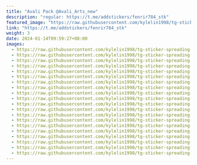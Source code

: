 ```yaml
---
title: "Avali Pack @Avali_Arts_new"
description: "regular: https://t.me/addstickers/fenrir784_stk"
featured_image: "https://raw.githubusercontent.com/kylelin1998/tg-sticker-spreading-worldwide-images/main/img/5ed88b2f-1d1f-45bf-9c19-7173bfc42719.jpg"
link: "https://t.me/addstickers/fenrir784_stk"
weight: 3
date: 2024-01-14T09:59:27+08:00
images:
  - https://raw.githubusercontent.com/kylelin1998/tg-sticker-spreading-worldwide-images/main/img/5ed88b2f-1d1f-45bf-9c19-7173bfc42719.jpg
  - https://raw.githubusercontent.com/kylelin1998/tg-sticker-spreading-worldwide-images/main/img/7dc36a10-0d8b-4c2c-bb57-6284f855b1e2.jpg
  - https://raw.githubusercontent.com/kylelin1998/tg-sticker-spreading-worldwide-images/main/img/cec7eb5e-f277-4bf3-9473-38696e96ab52.jpg
  - https://raw.githubusercontent.com/kylelin1998/tg-sticker-spreading-worldwide-images/main/img/f5c25c55-53c6-48df-aa6f-5f534b8554cd.jpg
  - https://raw.githubusercontent.com/kylelin1998/tg-sticker-spreading-worldwide-images/main/img/6ee1f791-ca3c-41a1-8df9-f70168ceec45.jpg
  - https://raw.githubusercontent.com/kylelin1998/tg-sticker-spreading-worldwide-images/main/img/8fdecff5-cfbd-4f57-9d43-be1d49822b71.jpg
  - https://raw.githubusercontent.com/kylelin1998/tg-sticker-spreading-worldwide-images/main/img/8c90635c-fdce-46b4-8602-d8814bc95716.jpg
  - https://raw.githubusercontent.com/kylelin1998/tg-sticker-spreading-worldwide-images/main/img/cda16709-af13-430d-8645-92b6a6bc8aee.jpg
  - https://raw.githubusercontent.com/kylelin1998/tg-sticker-spreading-worldwide-images/main/img/ccbccb3c-6dda-41e6-87a8-17b48712d93f.jpg
  - https://raw.githubusercontent.com/kylelin1998/tg-sticker-spreading-worldwide-images/main/img/3098f33f-7e04-4d5e-aa5c-5492bda3ddd4.jpg
  - https://raw.githubusercontent.com/kylelin1998/tg-sticker-spreading-worldwide-images/main/img/f2e81ebb-361c-4bbc-9cf7-c0e6ebdbd9b9.jpg
  - https://raw.githubusercontent.com/kylelin1998/tg-sticker-spreading-worldwide-images/main/img/586d9f97-d40f-44a7-b818-1d71b60113dd.jpg
  - https://raw.githubusercontent.com/kylelin1998/tg-sticker-spreading-worldwide-images/main/img/5b1c5a4f-d6f9-49dd-94df-fa07df69c1c6.jpg
  - https://raw.githubusercontent.com/kylelin1998/tg-sticker-spreading-worldwide-images/main/img/43935ae2-830d-496b-bcef-550a4cfa46c2.jpg
  - https://raw.githubusercontent.com/kylelin1998/tg-sticker-spreading-worldwide-images/main/img/50de1160-6bea-401a-94ed-93b8ea90e530.jpg
  - https://raw.githubusercontent.com/kylelin1998/tg-sticker-spreading-worldwide-images/main/img/26c479f7-7b49-419f-8608-37963856cdf1.jpg
  - https://raw.githubusercontent.com/kylelin1998/tg-sticker-spreading-worldwide-images/main/img/360690a5-d2c0-474e-adf8-0ddfe7316a17.jpg
  - https://raw.githubusercontent.com/kylelin1998/tg-sticker-spreading-worldwide-images/main/img/19ac7637-91ff-4e04-930c-d56d56bb13f3.jpg
  - https://raw.githubusercontent.com/kylelin1998/tg-sticker-spreading-worldwide-images/main/img/aec164dd-2a18-4ac8-a246-3ab0d9dd568c.jpg
  - https://raw.githubusercontent.com/kylelin1998/tg-sticker-spreading-worldwide-images/main/img/1de7c7d9-ded8-4db0-83fa-d1cd34a673ab.jpg
---
```

